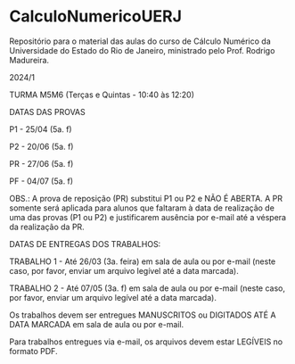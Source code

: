 # CalculoNumericoUERJ
Repositório para o material das aulas do curso de Cálculo Numérico da Universidade do Estado do Rio de Janeiro, ministrado pelo Prof. Rodrigo Madureira.


2024/1

TURMA M5M6 (Terças e Quintas - 10:40 às 12:20)

DATAS DAS PROVAS 

P1 - 25/04 (5a. f)

P2 - 20/06 (5a. f)

PR - 27/06 (5a. f)

PF - 04/07 (5a. f)


OBS.: A prova de reposição (PR) substitui P1 ou P2 e NÃO É ABERTA. A
PR somente será aplicada para alunos que faltaram à data de realização de
uma das provas (P1 ou P2) e justificarem ausência por e-mail até a véspera da
realização da PR.


DATAS DE ENTREGAS DOS TRABALHOS:

TRABALHO 1 - Até 26/03 (3a. feira) em sala de aula ou por e-mail (neste caso, por favor, enviar um arquivo legível até a data marcada).

TRABALHO 2 - Até 07/05 (3a. f) em sala de aula ou por e-mail (neste caso, por favor, enviar um arquivo legível até a data marcada).


Os trabalhos devem ser entregues MANUSCRITOS ou DIGITADOS ATÉ A DATA MARCADA em sala de aula ou por e-mail. 

Para trabalhos entregues via e-mail, os arquivos devem estar LEGÍVEIS no formato PDF.




